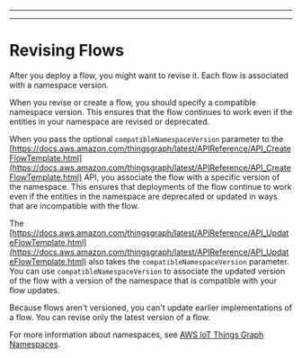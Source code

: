 --------

--------

# Revising Flows<a name="iot-tg-workflows-deploy"></a>

After you deploy a flow, you might want to revise it\. Each flow is associated with a namespace version\. 

When you revise or create a flow, you should specify a compatible namespace version\. This ensures that the flow continues to work even if the entities in your namespace are revised or deprecated\.

When you pass the optional `compatibleNamespaceVersion` parameter to the [https://docs.aws.amazon.com/thingsgraph/latest/APIReference/API_CreateFlowTemplate.html](https://docs.aws.amazon.com/thingsgraph/latest/APIReference/API_CreateFlowTemplate.html) API, you associate the flow with a specific version of the namespace\. This ensures that deployments of the flow continue to work even if the entities in the namespace are deprecated or updated in ways that are incompatible with the flow\.

The [https://docs.aws.amazon.com/thingsgraph/latest/APIReference/API_UpdateFlowTemplate.html](https://docs.aws.amazon.com/thingsgraph/latest/APIReference/API_UpdateFlowTemplate.html) also takes the `compatibleNamespaceVersion` parameter\. You can use `compatibleNamespaceVersion` to associate the updated version of the flow with a version of the namespace that is compatible with your flow updates\.

Because flows aren't versioned, you can't update earlier implementations of a flow\. You can revise only the latest version of a flow\.

For more information about namespaces, see [AWS IoT Things Graph Namespaces](iot-tg-whatis-namespace.html)\.